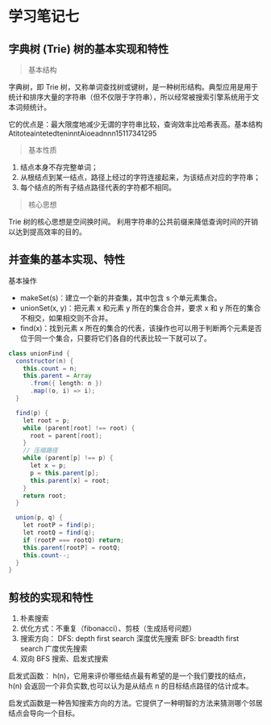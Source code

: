# 学习笔记七

## 字典树 (Trie) 树的基本实现和特性

> 基本结构

字典树，即 Trie 树，又称单词查找树或键树，是一种树形结构。典型应用是用于统计和排序大量的字符串（但不仅限于字符串），所以经常被搜索引擎系统用于文本词频统计。

它的优点是：最大限度地减少无谓的字符串比较，查询效率比哈希表高。基本结构 AtitoteaintetedteninntAioeadnnn15117341295

> 基本性质

1. 结点本身不存完整单词；
2. 从根结点到某一结点，路径上经过的字符连接起来，为该结点对应的字符串；
3. 每个结点的所有子结点路径代表的字符都不相同。

> 核心思想

Trie 树的核心思想是空间换时间。 利用字符串的公共前缀来降低查询时间的开销以达到提高效率的目的。

## 并查集的基本实现、特性

基本操作

- makeSet(s)：建立一个新的并查集，其中包含 s 个单元素集合。
- unionSet(x, y)：把元素 x 和元素 y 所在的集合合并，要求 x 和 y 所在的集合不相交，如果相交则不合并。
- find(x)：找到元素 x 所在的集合的代表，该操作也可以用于判断两个元素是否位于同一个集合，只要将它们各自的代表比较一下就可以了。

```Java
class unionFind {
  constructor(n) {
    this.count = n;
    this.parent = Array
      .from({ length: n })
      .map((o, i) => i);
  }

  find(p) {
    let root = p;
    while (parent[root] !== root) {
      root = parent[root];
    }
    // 压缩路径
    while (parent[p] !== p) {
      let x = p;
      p = this.parent[p];
      this.parent[x] = root;
    }
    return root;
  }

  union(p, q) {
    let rootP = find(p);
    let rootQ = find(q);
    if (rootP === rootQ) return;
    this.parent[rootP] = rootQ;
    this.count--;
  }
}

```

## 剪枝的实现和特性

1. 朴素搜索
2. 优化方式：不重复（fibonacci）、剪枝（生成括号问题）
3. 搜索方向： DFS: depth first search 深度优先搜索 BFS: breadth first search 广度优先搜索
4. 双向 BFS 搜索、启发式搜索

启发式函数： h(n)，它用来评价哪些结点最有希望的是一个我们要找的结点，h(n) 会返回一个非负实数,也可以认为是从结点 n 的目标结点路径的估计成本。

启发式函数是一种告知搜索方向的方法。它提供了一种明智的方法来猜测哪个邻居结点会导向一个目标。
